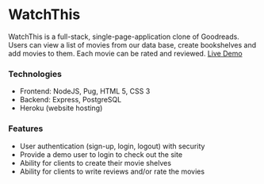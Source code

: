 # WatchThis

WatchThis is a full-stack, single-page-application clone of Goodreads. Users can view a list of movies from our data base, create bookshelves and add movies to them. Each movie can be rated and reviewed. <a href="/"> Live Demo</a>

### Technologies

- Frontend: NodeJS, Pug, HTML 5, CSS 3
- Backend: Express, PostgreSQL
- Heroku (website hosting)

### Features

- User authentication (sign-up, login, logout) with security
- Provide a demo user to login to check out the site
- Ability for clients to create their movie shelves
- Ability for clients to write reviews and/or rate the movies
